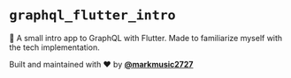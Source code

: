 # `graphql_flutter_intro`

🧤 A small intro app to GraphQL with Flutter. Made to familiarize myself with the tech implementation.

Built and maintained with ❤️ by __[@markmusic2727](https://twitter.com/MarkMusic2727)__
